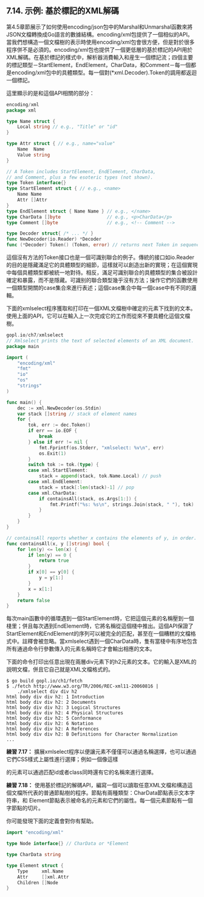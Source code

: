 ## 7.14. 示例: 基於標記的XML解碼

第4.5章節展示了如何使用encoding/json包中的Marshal和Unmarshal函數來將JSON文檔轉換成Go語言的數據結構。encoding/xml包提供了一個相似的API。當我們想構造一個文檔樹的表示時使用encoding/xml包會很方便，但是對於很多程序併不是必須的。encoding/xml包也提供了一個更低層的基於標記的API用於XML解碼。在基於標記的樣式中，解析器消費輸入和産生一個標記流；四個主要的標記類型－StartElement，EndElement，CharData，和Comment－每一個都是encoding/xml包中的具體類型。每一個對(\*xml.Decoder).Token的調用都返迴一個標記。

這里顯示的是和這個API相關的部分：

```go
encoding/xml
package xml

type Name struct {
    Local string // e.g., "Title" or "id"
}

type Attr struct { // e.g., name="value"
    Name  Name
    Value string
}

// A Token includes StartElement, EndElement, CharData,
// and Comment, plus a few esoteric types (not shown).
type Token interface{}
type StartElement struct { // e.g., <name>
    Name Name
    Attr []Attr
}
type EndElement struct { Name Name } // e.g., </name>
type CharData []byte                 // e.g., <p>CharData</p>
type Comment []byte                  // e.g., <!-- Comment -->

type Decoder struct{ /* ... */ }
func NewDecoder(io.Reader) *Decoder
func (*Decoder) Token() (Token, error) // returns next Token in sequence
```

這個沒有方法的Token接口也是一個可識别聯合的例子。傳統的接口如io.Reader的目的是隱藏滿足它的具體類型的細節，這樣就可以創造出新的實現；在這個實現中每個具體類型都被統一地對待。相反，滿足可識别聯合的具體類型的集合被設計確定和暴露，而不是隱藏。可識别的聯合類型幾乎沒有方法；操作它們的函數使用一個類型開關的case集合來進行表述；這個case集合中每一個case中有不同的邏輯。

下面的xmlselect程序獲取和打印在一個XML文檔樹中確定的元素下找到的文本。使用上面的API，它可以在輸入上一次完成它的工作而從來不要具體化這個文檔樹。

```go
gopl.io/ch7/xmlselect
// Xmlselect prints the text of selected elements of an XML document.
package main

import (
    "encoding/xml"
    "fmt"
    "io"
    "os"
    "strings"
)

func main() {
    dec := xml.NewDecoder(os.Stdin)
    var stack []string // stack of element names
    for {
        tok, err := dec.Token()
        if err == io.EOF {
            break
        } else if err != nil {
            fmt.Fprintf(os.Stderr, "xmlselect: %v\n", err)
            os.Exit(1)
        }
        switch tok := tok.(type) {
        case xml.StartElement:
            stack = append(stack, tok.Name.Local) // push
        case xml.EndElement:
            stack = stack[:len(stack)-1] // pop
        case xml.CharData:
            if containsAll(stack, os.Args[1:]) {
                fmt.Printf("%s: %s\n", strings.Join(stack, " "), tok)
            }
        }
    }
}

// containsAll reports whether x contains the elements of y, in order.
func containsAll(x, y []string) bool {
    for len(y) <= len(x) {
        if len(y) == 0 {
            return true
        }
        if x[0] == y[0] {
            y = y[1:]
        }
        x = x[1:]
    }
    return false
}
```

每次main函數中的循環遇到一個StartElement時，它把這個元素的名稱壓到一個棧里；併且每次遇到EndElement時，它將名稱從這個棧中推出。這個API保證了StartElement和EndElement的序列可以被完全的匹配，甚至在一個糟糕的文檔格式中。註釋會被忽略。當xmlselect遇到一個CharData時，隻有當棧中有序地包含所有通過命令行參數傳入的元素名稱時它才會輸出相應的文本。

下面的命令打印出任意出現在兩層div元素下的h2元素的文本。它的輸入是XML的説明文檔，併且它自己就是XML文檔格式的。

```
$ go build gopl.io/ch1/fetch
$ ./fetch http://www.w3.org/TR/2006/REC-xml11-20060816 |
    ./xmlselect div div h2
html body div div h2: 1 Introduction
html body div div h2: 2 Documents
html body div div h2: 3 Logical Structures
html body div div h2: 4 Physical Structures
html body div div h2: 5 Conformance
html body div div h2: 6 Notation
html body div div h2: A References
html body div div h2: B Definitions for Character Normalization
...
```

**練習 7.17：** 擴展xmlselect程序以便讓元素不僅僅可以通過名稱選擇，也可以通過它們CSS樣式上屬性進行選擇；例如一個像這樣<div id="page" class="wide">的元素可以通過匹配id或者class同時還有它的名稱來進行選擇。

**練習 7.18：** 使用基於標記的解碼API，編寫一個可以讀取任意XML文檔和構造這個文檔所代表的普通節點樹的程序。節點有兩種類型：CharData節點表示文本字符串，和 Element節點表示被命名的元素和它們的屬性。每一個元素節點有一個字節點的切片。

你可能發現下面的定義會對你有幫助。

```go
import "encoding/xml"

type Node interface{} // CharData or *Element

type CharData string

type Element struct {
    Type     xml.Name
    Attr     []xml.Attr
    Children []Node
}
```
